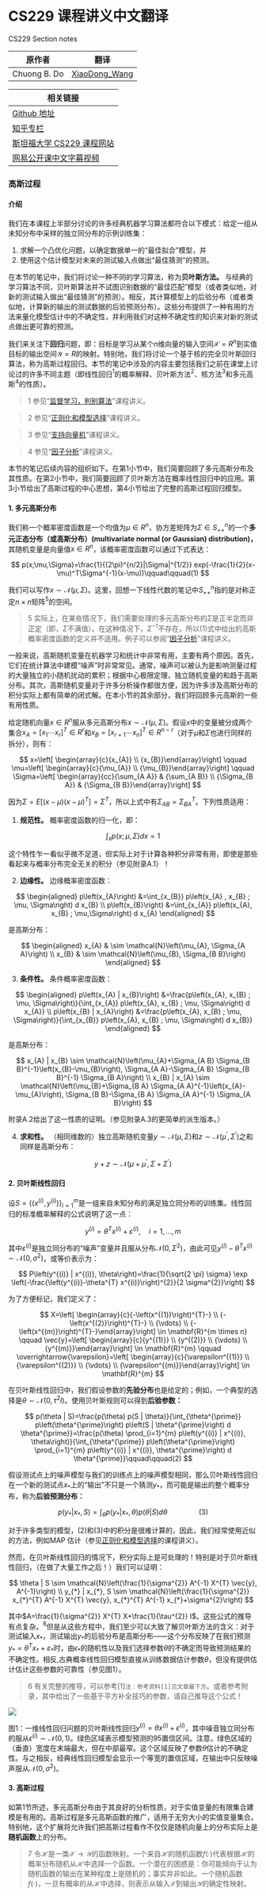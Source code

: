 # CS229 课程讲义中文翻译
CS229 Section notes

|原作者|翻译|
|---|---|
|Chuong B. Do|[XiaoDong_Wang](https://github.com/Dongzhixiao) |


|相关链接|
|---|
|[Github 地址](https://github。com/Kivy-CN/Stanford-CS-229-CN)|
|[知乎专栏](https://zhuanlan。zhihu。com/MachineLearn)|
|[斯坦福大学 CS229 课程网站](http://cs229。stanford。edu/)|
|[网易公开课中文字幕视频](http://open。163。com/movie/2008/1/M/C/M6SGF6VB4_M6SGHFBMC。html)|


### 高斯过程

#### 介绍

我们在本课程上半部分讨论的许多经典机器学习算法都符合以下模式：给定一组从未知分布中采样的独立同分布的示例训练集：

1. 求解一个凸优化问题，以确定数据单一的“最佳拟合”模型，并
2. 使用这个估计模型对未来的测试输入点做出“最佳猜测”的预测。

在本节的笔记中，我们将讨论一种不同的学习算法，称为**贝叶斯方法。** 与经典的学习算法不同，贝叶斯算法并不试图识别数据的“最佳匹配”模型（或者类似地，对新的测试输入做出“最佳猜测”的预测）。相反，其计算模型上的后验分布（或者类似地，计算新的输出的测试数据的后验预测分布）。这些分布提供了一种有用的方法来量化模型估计中的不确定性，并利用我们对这种不确定性的知识来对新的测试点做出更可靠的预测。

我们来关注下**回归**问题，即：目标是学习从某个$n$维向量的输入空间$\mathcal{X} = R^n$到实值目标的输出空间$\mathcal{Y} = R$的映射。特别地，我们将讨论一个基于核的完全贝叶斯回归算法，称为高斯过程回归。本节的笔记中涉及的内容主要包括我们之前在课堂上讨论过的许多不同主题（即线性回归$^1$的概率解释、贝叶斯方法$^2$、核方法$^3$和多元高斯$^4$的性质）。

>1 参见“[监督学习，判别算法](https://kivy-cn.github.io/Stanford-CS-229-CN/#/Markdown/cs229-notes1)”课程讲义。

>2 参见“[正则化和模型选择](https://kivy-cn.github.io/Stanford-CS-229-CN/#/Markdown/cs229-notes5)”课程讲义。

>3 参见“[支持向量机](https://kivy-cn.github.io/Stanford-CS-229-CN/#/Markdown/cs229-notes3)”课程讲义。

>4 参见“[因子分析](https://kivy-cn.github.io/Stanford-CS-229-CN/#/Markdown/cs229-notes9)”课程讲义。

本节的笔记后续内容的组织如下。在第1小节中，我们简要回顾了多元高斯分布及其性质。在第2小节中，我们简要回顾了贝叶斯方法在概率线性回归中的应用。第3小节给出了高斯过程的中心思想，第4小节给出了完整的高斯过程回归模型。

#### 1. 多元高斯分布

我们称一个概率密度函数是一个均值为$\mu\in R^n$，协方差矩阵为$\Sigma\in S_{++}^n$的一个**多元正态分布（或高斯分布）(multivariate normal (or Gaussian) distribution)，** 其随机变量是向量值$x\in R^n$，该概率密度函数可以通过下式表达：

$$
p(x;\mu,\Sigma)=\frac{1}{(2\pi)^{n/2}|\Sigma|^{1/2}} exp(-\frac{1}{2}(x-\mu)^T\Sigma^{-1}(x-\mu))\qquad\qquad(1)
$$

我们可以写作$x\sim\mathcal{N}(\mu,\Sigma)$。这里，回想一下线性代数的笔记中$S_{++}^n$指的是对称正定$n\times n$矩阵$^5$的空间。

>5 实际上，在某些情况下，我们需要处理的多元高斯分布的$\Sigma$是正半定而非正定（即，$\Sigma$不满值）。在这种情况下，$\Sigma^{-1}$不存在，所以$(1)$式中给出的高斯概率密度函数的定义并不适用。例子可以参阅“[因子分析](https://kivy-cn.github.io/Stanford-CS-229-CN/#/Markdown/cs229-notes9)”课程讲义。

一般来说，高斯随机变量在机器学习和统计中非常有用，主要有两个原因。首先，它们在统计算法中建模“噪声”时非常常见。通常，噪声可以被认为是影响测量过程的大量独立的小随机扰动的累积；根据中心极限定理，独立随机变量的和趋于高斯分布。其次，高斯随机变量对于许多分析操作都很方便，因为许多涉及高斯分布的积分实际上都有简单的闭式解。在本小节的其余部分，我们将回顾多元高斯的一些有用性质。

给定随机向量$x \in R^{n}$服从多元高斯分布$x\sim\mathcal{N}(\mu,\Sigma)$。假设$x$中的变量被分成两个集合$x_{A}=\left[x_{1} \cdots x_{r}\right]^{T} \in R^{r}$和$x_{B}=\left[x_{r+1} \cdots x_{n}\right]^{T} \in R^{n-r}$（对于$\mu$和$\Sigma$也进行同样的拆分），则有：

$$
x=\left[ \begin{array}{c}{x_{A}} \\ {x_{B}}\end{array}\right] \qquad 
\mu=\left[ \begin{array}{c}{\mu_{A}} \\ {\mu_{B}}\end{array}\right] \qquad 
\Sigma=\left[ \begin{array}{cc}{\sum_{A A}} & {\sum_{A B}} \\ {\Sigma_{B A}} & {\Sigma_{B B}}\end{array}\right]
$$

因为$\Sigma=E\left[(x-\mu)(x-\mu)^{T}\right]=\Sigma^{T}$，所以上式中有$\Sigma_{A B}=\Sigma_{B A}^{T}$。下列性质适用：

1. **规范性。** 概率密度函数的归一化，即：

$$
\int_{x} p(x ; \mu, \Sigma) dx = 1
$$

这个特性乍一看似乎微不足道，但实际上对于计算各种积分非常有用，即使是那些看起来与概率分布完全无关的积分（参见附录A.1）！

2. **边缘性。** 边缘概率密度函数：

$$
\begin{aligned} p\left(x_{A}\right) &=\int_{x_{B}} p\left(x_{A} , x_{B} ; \mu, \Sigma\right) d x_{B} \\ 
p\left(x_{B}\right) &=\int_{x_{A}} p\left(x_{A}, x_{B} ; \mu,\Sigma\right) d x_{A} \end{aligned}
$$

是高斯分布：

$$
\begin{aligned} x_{A} & \sim \mathcal{N}\left(\mu_{A}, \Sigma_{A A}\right) \\ 
x_{B} & \sim \mathcal{N}\left(\mu_{B}, \Sigma_{B B}\right) \end{aligned}
$$

3. **条件性。** 条件概率密度函数：

$$
\begin{aligned} p\left(x_{A} | x_{B}\right) &=\frac{p\left(x_{A}, x_{B} ; \mu, \Sigma\right)}{\int_{x_{A}} p\left(x_{A}, x_{B} ; \mu, \Sigma\right) d x_{A}} \\ p\left(x_{B} | x_{A}\right) &=\frac{p\left(x_{A}, x_{B} ; \mu, \Sigma\right)}{\int_{x_{B}} p\left(x_{A}, x_{B} ; \mu, \Sigma\right) d x_{B}} \end{aligned}
$$

是高斯分布：

$$
x_{A} | x_{B} \sim \mathcal{N}\left(\mu_{A}+\Sigma_{A B} \Sigma_{B B}^{-1}\left(x_{B}-\mu_{B}\right), \Sigma_{A A}-\Sigma_{A B} \Sigma_{B B}^{-1} \Sigma_{B A}\right) \\
x_{B} | x_{A} \sim \mathcal{N}\left(\mu_{B}+\Sigma_{B A} \Sigma_{A A}^{-1}\left(x_{A}-\mu_{A}\right), \Sigma_{B B}-\Sigma_{B A} \Sigma_{A A}^{-1} \Sigma_{A B}\right)
$$

附录A.2给出了这一性质的证明。（参见附录A.3的更简单的派生版本。）

4. **求和性。** （相同维数的）独立高斯随机变量$y \sim \mathcal{N}(\mu, \Sigma)$和$z \sim \mathcal{N}\left(\mu^{\prime}, \Sigma^{\prime}\right)$之和同样是高斯分布：

$$
y+z \sim \mathcal{N}\left(\mu+\mu^{\prime}, \Sigma+\Sigma^{\prime}\right)
$$

#### 2. 贝叶斯线性回归

设$S=\left\{\left(x^{(i)}, y^{(i)}\right)\right\}_{i=1}^{m}$是一组来自未知分布的满足独立同分布的训练集。线性回归的标准概率解释的公式说明了这一点：

$$
y^{(i)}=\theta^{T} x^{(i)}+\varepsilon^{(i)}, \quad i=1, \dots, m
$$

其中$\varepsilon^{(i)}$是独立同分布的“噪声”变量并且服从分布$\mathcal{N}(0,\Sigma^2)$，由此可见$y^{(i)}-\theta^{T} x^{(i)} \sim \mathcal{N}\left(0, \sigma^{2}\right)$，或等价表示为：

$$
P\left(y^{(i)} | x^{(i)}, \theta\right)=\frac{1}{\sqrt{2 \pi} \sigma} \exp \left(-\frac{\left(y^{(i)}-\theta^{T} x^{(i)}\right)^{2}}{2 \sigma^{2}}\right)
$$

为了方便标记，我们定义了：

$$
X=\left[ \begin{array}{c}{-\left(x^{(1)}\right)^{T}-} \\ {-\left(x^{(2)}\right)^{T}-} \\ {\vdots} \\ {-\left(x^{(m)}\right)^{T}-}\end{array}\right] \in \mathbf{R}^{m \times n} \qquad 
\vec{y}=\left[ \begin{array}{c}{y^{(1)}} \\ {y^{(2)}} \\ {\vdots} \\ {y^{(m)}}\end{array}\right] \in \mathbf{R}^{m} \qquad 
\overrightarrow{\varepsilon}=\left[ \begin{array}{c}{\varepsilon^{(1)}} \\ {\varepsilon^{(2)}} \\ {\vdots} \\ {\varepsilon^{(m)}}\end{array}\right] \in \mathbf{R}^{m}
$$

在贝叶斯线性回归中，我们假设参数的**先验分布**也是给定的；例如，一个典型的选择是$\theta \sim \mathcal{N}\left(0, \tau^{2} I\right)$。使用贝叶斯规则可以得到**后验参数：**

$$
p(\theta | S)=\frac{p(\theta) p(S | \theta)}{\int_{\theta^{\prime}} p\left(\theta^{\prime}\right) p\left(S | \theta^{\prime}\right) d \theta^{\prime}}=\frac{p(\theta) \prod_{i=1}^{m} p\left(y^{(i)} | x^{(i)}, \theta\right)}{\int_{\theta^{\prime}} p\left(\theta^{\prime}\right) \prod_{i=1}^{m} p\left(y^{(i)} | x^{(i)}, \theta^{\prime}\right) d \theta^{\prime}}\qquad\qquad(2)
$$

假设测试点上的噪声模型与我们的训练点上的噪声模型相同，那么贝叶斯线性回归在一个新的测试点$x_*$上的“输出”不只是一个猜测$y_*$，而可能是输出的整个概率分布，称为**后验预测分布：**

$$
p\left(y_{*} | x_{*}, S\right)=\int_{\theta} p\left(y_{*} | x_{*}, \theta\right) p(\theta | S) d \theta \qquad\qquad(3)
$$

对于许多类型的模型，$(2)$和$(3)$中的积分是很难计算的，因此，我们经常使用近似的方法，例如MAP 估计（参见[正则化和模型选择](https://kivy-cn.github.io/Stanford-CS-229-CN/#/Markdown/cs229-notes5)的课程讲义）。

然而，在贝叶斯线性回归的情况下，积分实际上是可处理的！特别是对于贝叶斯线性回归，（在做了大量工作之后！）我们可以证明：

$$
\theta | S \sim \mathcal{N}\left(\frac{1}{\sigma^{2}} A^{-1} X^{T} \vec{y}, A^{-1}\right) \\ 
y_{*} | x_{*}, S \sim \mathcal{N}\left(\frac{1}{\sigma^{2}} x_{*}^{T} A^{-1} X^{T} \vec{y}, x_{*}^{T} A^{-1} x_{*}+\sigma^{2}\right)
$$

其中$A=\frac{1}{\sigma^{2}} X^{T} X+\frac{1}{\tau^{2}} I$。这些公式的推导有点复杂。$^6$但是从这些方程中，我们至少可以大致了解贝叶斯方法的含义：对于测试输入$x_*$，测试输出$y_*$的后验分布是高斯分布——这个分布反映了在我们预测$y_{*}=\theta^{T} x_{*}+\varepsilon_{*}$时，由$\epsilon_*$的随机性以及我们选择参数$\theta$的不确定而导致预测结果的不确定性。相反,古典概率线性回归模型直接从训练数据估计参数$\theta$，但没有提供估计估计这些参数的可靠性（参见图1）。

>6 有关完整的推导，可以参考[1]`注：参考资料[1]见文章最下方`。或者参考附录，其中给出了一些基于平方补全技巧的参数，请自己推导这个公式！

![](https://raw.githubusercontent.com/Kivy-CN/Stanford-CS-229-CN/master/img/cs229notegpf1.png)

图1：一维线性回归问题的贝叶斯线性回归$y^{(i)}=\theta x^{(i)}+\epsilon^{(i)}$，其中噪音独立同分布的服从$\epsilon^{(i)}\sim \mathcal{N}(0,1)$。绿色区域表示模型预测的$95%$置信区间。注意，绿色区域的（垂直）宽度在末端最大，但在中部最窄。这个区域反映了参数$\theta$估计的不确定性。与之相反，经典线性回归模型会显示一个等宽的置信区域，在输出中只反映噪声服从$\mathcal{N}(0,\sigma^2)$。

#### 3. 高斯过程

如第$1$节所述，多元高斯分布由于其良好的分析性质，对于实值变量的有限集合建模是有用的。高斯过程是多元高斯函数的推广，适用于无穷大小的实值变量集合。特别地，这个扩展将允许我们把高斯过程看作不仅仅是随机向量上的分布实际上是**随机函数**上的分布。

>7 令$\mathcal{H}$是一类$\mathcal{X}\rightarrow\mathcal{Y}$的函数映射。一个来自$\mathcal{H}$的随机函数$f(\cdot)$代表根据$\mathcal{H}$的概率分布随机从$\mathcal{H}$中选择一个函数。一个潜在的困惑是：你可能倾向于认为随机函数的输出在某种程度上是随机的；事实并非如此。一个随机函数$f(\cdot)$，一旦有概率的从$\mathcal{H}$中选择，则表示从输入$\mathcal{X}$到输出$\mathcal{Y}$的确定性映射。